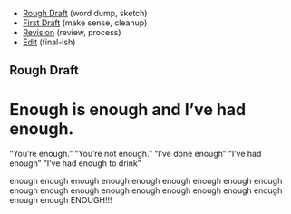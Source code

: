- [Rough Draft](rough-draft.md) (word dump, sketch)
- [First Draft](first-draft.md) (make sense, cleanup)
- [Revision](revision.md) (review, process)
- [Edit](index.md) (final-ish)

## Rough Draft

# Enough is enough and I’ve had enough.

“You’re enough.” “You’re not enough.” “I’ve done enough” “I’ve had enough” “I’ve had enough to drink”

enough enough enough enough enough enough enough enough enough enough enough enough enough enough enough enough enough enough enough enough ENOUGH!!!


